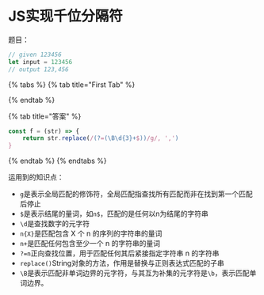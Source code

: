 # JS实现千位分隔符

题目：

```javascript
// given 123456
let input = 123456
// output 123,456
```

{% tabs %}
{% tab title="First Tab" %}

{% endtab %}

{% tab title="答案" %}
```javascript
const f = (str) => {
    return str.replace(/(?=(\B\d{3}+$))/g/, ',')
}
```
{% endtab %}
{% endtabs %}

运用到的知识点：

* `g`是表示全局匹配的修饰符，全局匹配指查找所有匹配而非在找到第一个匹配后停止
* `$`是表示结尾的量词，如`n$`，匹配的是任何以n为结尾的字符串
* `\d`是查找数字的元字符
* `n{X}`是匹配包含 X 个 n 的序列的字符串的量词
* `n+`是匹配任何包含至少一个 n 的字符串的量词
* `?=n`正向查找位置，用于匹配任何其后紧接指定字符串 n 的字符串
* `replace()`String对象的方法，作用是替换与正则表达式匹配的子串
* `\B`是表示匹配非单词边界的元字符，与其互为补集的元字符是`\b`，表示匹配单词边界。

